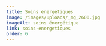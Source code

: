 ```yaml
---
title: Soins énergétiques
image: /images/uploads/_mg_2600.jpg
imageAlt: soins énergétique
link: soins-energetiques
order: 6
---
```

